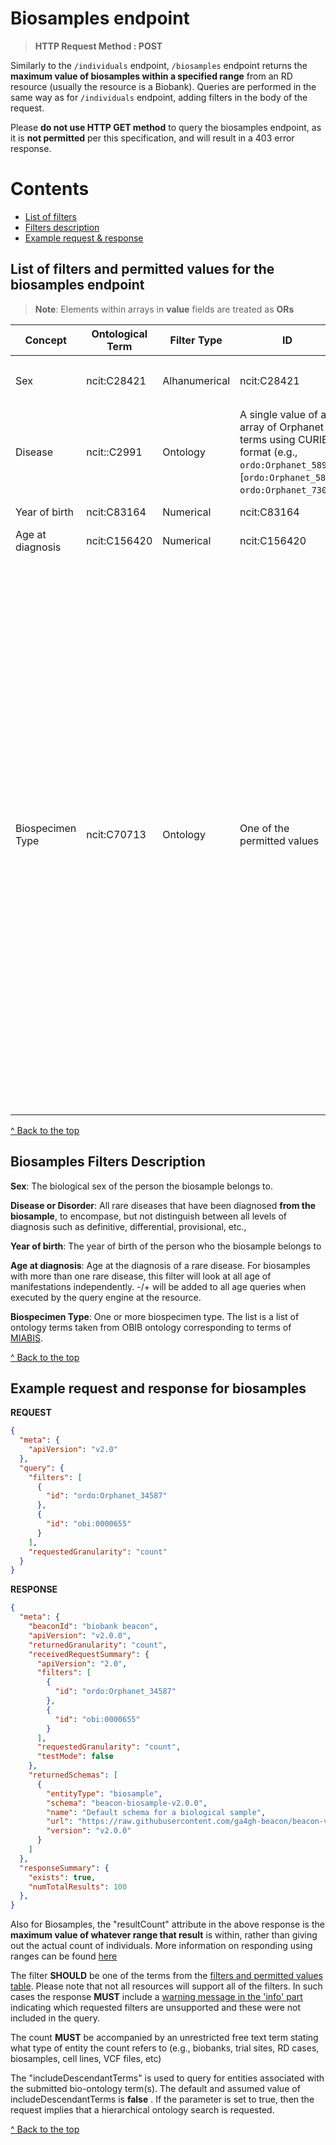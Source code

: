# Biosamples endpoint

> **HTTP Request Method : POST**

Similarly to the `/individuals` endpoint, `/biosamples` endpoint returns the **__maximum value of biosamples within a specified range__** from an 
RD resource (usually the resource is a Biobank). Queries are performed in the same way as for `/individuals` endpoint, adding filters in the body of the request.

Please **do not use HTTP GET method** to query the biosamples endpoint, as it is **not permitted** per this specification, and will result in a 403 error response.

# Contents

* [List of filters](#list-of-filters-and-permitted-values-for-the-biosamples-endpoint)
* [Filters description](#biosamples-filters-description)
* [Example request & response](#example-request-and-response-for-biosamples)

## List of filters and permitted values for the biosamples endpoint

> **Note**: Elements within arrays in **value** fields are treated as **ORs**

| Concept | Ontological Term | Filter Type | ID | Operator | Permitted Values | 
| ----- | ----- | ----- | ----- | ----- | ----- |
| Sex | ncit:C28421 | Alhanumerical | ncit:C28421 | = | `ncit:C16576`, `ncit:C20197`, `ncit:C124294`, `ncit:C17998` | 
| Disease | ncit::C2991 | Ontology | A single value of an array of Orphanet terms using CURIE format (e.g., `ordo:Orphanet_589`, [`ordo:Orphanet_589`, `ordo:Orphanet_730`]) | NA | Any Orphanet codes in CURIE format
| Year of birth | ncit:C83164 | Numerical | ncit:C83164 | =, &gt;=, &gt;, &lt;=, &lt; | any integer | 
| Age at diagnosis | ncit:C156420 | Numerical | ncit:C156420 | =, &gt;=, &gt;, &lt;=, &lt; | any integer | 
| Biospecimen Type | ncit:C70713 | Ontology | One of the permitted values | NA | `obi:0000655 (blood specimen)`, `obi:0002512 (bone marrow)`,  `obib:0000036 (buffy coat)`, `cl:2000001 (peripheral blood mononuclear cell)`, `obi:0100016 (blood plasma specime)`, `obi:0100017 (blood serum)`, `uberon:0007795 (ascites fluid)`, `obi:0002502 (cerebrospinal fluid)`, `obi:0002507 (saliva)`, `obi:0002503 (feces)`, `obi:0000651 (urine)`, `obi:0002599 (swab)`, `obi:2000009 (bodily fluid specimen)`, `obi:1200000 (FFPE specimen)`, `obi:0000922 (frozen specimen)`, `obi:0001472 (specimen with known storage state)`, `obi:0001051 (DNA extract)`, `obi:0000880 (RNA extract)`, `obi:0001479 (specimen from organism)` |

[ ^ Back to the top](#top)

## Biosamples Filters Description

**Sex**: The biological sex of the person the biosample belongs to.

**Disease or Disorder**: All rare diseases that have been diagnosed **from the biosample**, to encompase, but not distinguish between all levels of diagnosis such as definitive, differential, provisional, etc.,

**Year of birth**: The year of birth of the person who the biosample belongs to

**Age at diagnosis**: Age at the diagnosis of a rare disease. For biosamples with more than one rare disease, this filter will look at all age of manifestations independently. -/+ will be added to all age queries when executed by the query engine at the resource.

**Biospecimen Type**: One or more biospecimen type. The list is a list of ontology terms taken from OBIB ontology corresponding to terms of [MIABIS](https://github.com/BBMRI-ERIC/miabis).

[ ^ Back to the top](#top)

## Example request and response for biosamples

**REQUEST**

```JSON
{
  "meta": {
    "apiVersion": "v2.0"
  },
  "query": {
    "filters": [
      {
        "id": "ordo:Orphanet_34587"
      },
      {
        "id": "obi:0000655"
      }
    ],
    "requestedGranularity": "count"
  }
}
```

**RESPONSE**

```JSON
{
  "meta": {
    "beaconId": "biobank beacon",
    "apiVersion": "v2.0.0",
    "returnedGranularity": "count",
    "receivedRequestSummary": {
      "apiVersion": "2.0",
      "filters": [
        {
          "id": "ordo:Orphanet_34587"
        },
        {
          "id": "obi:0000655"
        }
      ],
      "requestedGranularity": "count",
      "testMode": false
    },
    "returnedSchemas": [
      {
        "entityType": "biosample",
        "schema": "beacon-biosample-v2.0.0",
        "name": "Default schema for a biological sample",
        "url": "https://raw.githubusercontent.com/ga4gh-beacon/beacon-v2-Models/main/BEACON-V2-Model/biosamples/defaultSchema.json",
        "version": "v2.0.0"
      }
    ]
  },
  "responseSummary": {
    "exists": true,
    "numTotalResults": 100
  },
}
```

Also for Biosamples, the "resultCount" attribute in the above response is the **maximum value of whatever range that result** is within, rather than giving out the actual count of individuals. More information on responding using ranges can be found [here](./UNDERSTANDING_RESPONSE_WITH_RANGES.md) 

The filter **SHOULD** be one of the terms from the [filters and permitted values table](#list-of-filters-and-permitted-values-for-the-biosamples-endpoint). Please note that not all resources will support all of the filters. In such cases the response **MUST** include a [warning message in the 'info' part](#example-warning-when-unsupported-filters-are-requested) indicating which requested filters are unsupported and these were not included in the query.

The count **MUST** be accompanied by an unrestricted free text term stating what type of entity the count refers to (e.g., biobanks, trial sites, RD cases, biosamples, cell lines, VCF files, etc) 

The "includeDescendantTerms" is used to query for entities associated with the submitted bio-ontology term(s). The default and assumed value of includeDescendantTerms is **false** . If the parameter is set to true, then the request implies that a hierarchical ontology search is requested.
</p>

[ ^ Back to the top](#top)
